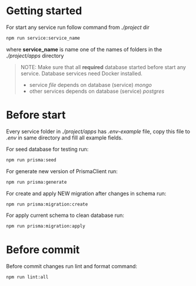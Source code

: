 # Getting started

For start any service run follow command from _./project_ dir

```sh
npm run service:service_name
```

where **service_name** is name one of the names of folders in the _./project/apps_ directory

> NOTE: Make sure that all **required** database started before start any service. Database services need Docker installed.
>
> - service _file_ depends on database (service) _mongo_
> - other services depends on database (service) _postgres_

# Before start

Every service folder in _./project/apps_ has _.env-example_ file, copy this file to _.env_ in same directory and fill all example fields.

For seed database for testing run:

```sh
npm run prisma:seed
```

For generate new version of PrismaClient run:

```sh
npm run prisma:generate
```

For create and apply NEW migration after changes in schema run:

```sh
npm run prisma:migration:create
```

For apply current schema to clean database run:

```sh
npm run prisma:migration:apply
```

# Before commit

Before commit changes run lint and format command:

```sh
npm run lint:all
```
